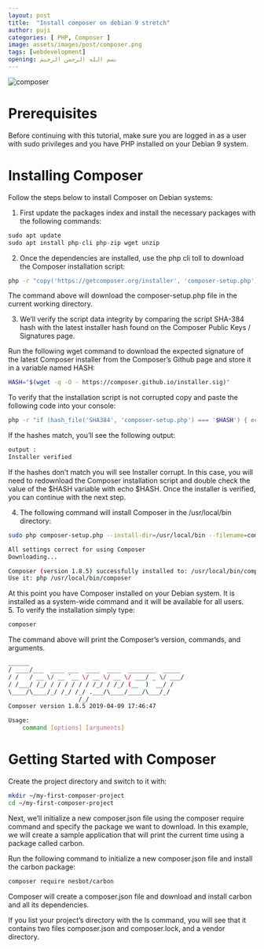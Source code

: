 ```yaml
---
layout: post
title:  "Install composer on debian 9 stretch"
author: puji
categories: [ PHP, Composer ]
image: assets/images/post/composer.png
tags: [webdevelopment]
opening: بسم الله الرحمن الرحيم
---  
```


![composer]({{site.url}}/assets/images/post/composer.png)  

# Prerequisites  

Before continuing with this tutorial, make sure you are logged in as a user with sudo privileges and you have PHP installed on your Debian 9 system.  

# Installing Composer  

Follow the steps below to install Composer on Debian systems:  

1. First update the packages index and install the necessary packages with the following commands:  

```c
sudo apt update
sudo apt install php-cli php-zip wget unzip  
```  

2. Once the dependencies are installed, use the php cli toll to download the Composer installation script:  
```bash
php -r "copy('https://getcomposer.org/installer', 'composer-setup.php');"  
```  
The command above will download the composer-setup.php file in the current working directory.  

3. We’ll verify the script data integrity by comparing the script SHA-384 hash with the latest installer hash found on the Composer Public Keys / Signatures page.

Run the following wget command to download the expected signature of the latest Composer installer from the Composer’s Github page and store it in a variable named HASH:  
```bash
HASH="$(wget -q -O - https://composer.github.io/installer.sig)"
```  
To verify that the installation script is not corrupted copy and paste the following code into your console:  
```bash
php -r "if (hash_file('SHA384', 'composer-setup.php') === '$HASH') { echo 'Installer verified'; } else { echo 'Installer corrupt'; unlink('composer-setup.php'); } echo PHP_EOL;"
```  
If the hashes match, you’ll see the following output:  
```bash
output : 
Installer verified
```  
If the hashes don’t match you will see Installer corrupt. In this case, you will need to redownload the Composer installation script and double check the value of the $HASH variable with echo $HASH. Once the installer is verified, you can continue with the next step.  

4. The following command will install Composer in the /usr/local/bin directory:  
```bash
sudo php composer-setup.php --install-dir=/usr/local/bin --filename=composer
```  
```bash
All settings correct for using Composer
Downloading...

Composer (version 1.8.5) successfully installed to: /usr/local/bin/composer
Use it: php /usr/local/bin/composer  
```  
At this point you have Composer installed on your Debian system. It is installed as a system-wide command and it will be available for all users.  
5. To verify the installation simply type:  
```bash
composer
```
The command above will print the Composer’s version, commands, and arguments. 
```bash 
______
/ ____/___  ____ ___  ____  ____  ________  _____
/ /   / __ \/ __ `__ \/ __ \/ __ \/ ___/ _ \/ ___/
/ /___/ /_/ / / / / / / /_/ / /_/ (__  )  __/ /
\____/\____/_/ /_/ /_/ .___/\____/____/\___/_/
                    /_/
Composer version 1.8.5 2019-04-09 17:46:47

Usage:
    command [options] [arguments]
```  

# Getting Started with Composer 
Create the project directory and switch to it with:  
```bash
mkdir ~/my-first-composer-project
cd ~/my-first-composer-project 
```  
Next, we’ll initialize a new composer.json file using the composer require <package name> command and specify the package we want to download. In this example, we will create a sample application that will print the current time using a package called carbon.

Run the following command to initialize a new composer.json file and install the carbon package:  
```bash
composer require nesbot/carbon
```
Composer will create a composer.json file and download and install carbon and all its dependencies.

If you list your project’s directory with the ls command, you will see that it contains two files composer.json and composer.lock, and a vendor directory.
